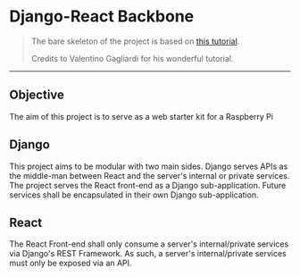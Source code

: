 # Django-React Backbone

> The bare skeleton of the project is based on [this tutorial](https://www.valentinog.com/blog/tutorial-api-django-rest-react/#Django_REST_with_React_resources).
>
> Credits to Valentino Gagliardi for his wonderful tutorial.

---

## Objective

The aim of this project is to serve as a web starter kit for a Raspberry Pi

## Django

This project aims to be modular with two main sides. Django serves APIs as the middle-man between React and the server's internal or private services. The project serves the React front-end as a Django sub-application. Future services shall be encapsulated in their own Django sub-application.

## React

The React Front-end shall only consume a server's internal/private services via Django's REST Framework. As such, a server's internal/private services must only be exposed via an API.
